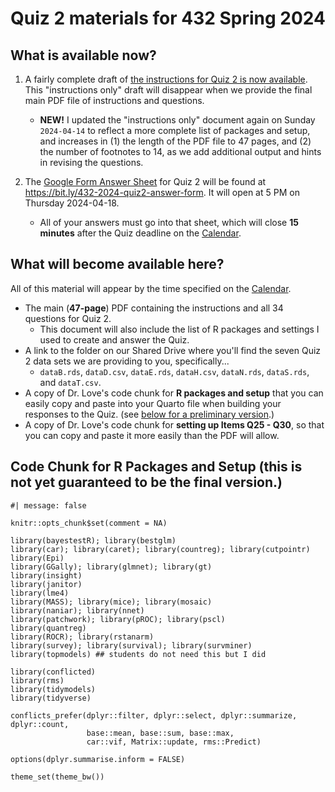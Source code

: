 # Quiz 2 materials for 432 Spring 2024

## What is available now?

1. A fairly complete draft of [the instructions for Quiz 2 is now available](https://github.com/THOMASELOVE/432-quizzes-2024/blob/main/quiz2/432_quiz2_2024_instructions_only.pdf). This "instructions only" draft will disappear when we provide the final main PDF file of instructions and questions.
    - **NEW!** I updated the "instructions only" document again on Sunday `2024-04-14` to reflect a more complete list of packages and setup, and increases in (1) the length of the PDF file to 47 pages, and (2) the number of footnotes to 14, as we add additional output and hints in revising the questions.

2. The [Google Form Answer Sheet](https://bit.ly/432-2024-quiz2-answer-form) for Quiz 2 will be found at <https://bit.ly/432-2024-quiz2-answer-form>. It will open at 5 PM on Thursday 2024-04-18.
    - All of your answers must go into that sheet, which will close **15 minutes** after the Quiz deadline on the [Calendar](https://thomaselove.github.io/432-2024/calendar.html).

## What will become available here?

All of this material will appear by the time specified on the [Calendar](https://thomaselove.github.io/432-2024/calendar.html).

- The main (**47-page**) PDF containing the instructions and all 34 questions for Quiz 2.
    - This document will also include the list of R packages and settings I used to create and answer the Quiz.
- A link to the folder on our Shared Drive where you'll find the seven Quiz 2 data sets we are providing to you, specifically...
    - `dataB.rds`, `dataD.csv`, `dataE.rds`, `dataH.csv`, `dataN.rds`, `dataS.rds`, and `dataT.csv`.     
- A copy of Dr. Love's code chunk for **R packages and setup** that you can easily copy and paste into your Quarto file when building your responses to the Quiz. (see [below for a preliminary version](#code-chunk-for-r-packages-and-setup-this-is-not-yet-guaranteed-to-be-the-final-version).)
- A copy of Dr. Love's code chunk for **setting up Items Q25 - Q30**, so that you can copy and paste it more easily than the PDF will allow.

## Code Chunk for R Packages and Setup (this is not yet guaranteed to be the final version.)

```
#| message: false

knitr::opts_chunk$set(comment = NA)

library(bayestestR); library(bestglm)
library(car); library(caret); library(countreg); library(cutpointr)
library(Epi)
library(GGally); library(glmnet); library(gt)
library(insight)
library(janitor)
library(lme4)
library(MASS); library(mice); library(mosaic)
library(naniar); library(nnet)
library(patchwork); library(pROC); library(pscl)
library(quantreg)
library(ROCR); library(rstanarm)
library(survey); library(survival); library(survminer)
library(topmodels) ## students do not need this but I did

library(conflicted)
library(rms)
library(tidymodels)
library(tidyverse)

conflicts_prefer(dplyr::filter, dplyr::select, dplyr::summarize, dplyr::count, 
                 base::mean, base::sum, base::max,
                 car::vif, Matrix::update, rms::Predict)

options(dplyr.summarise.inform = FALSE)

theme_set(theme_bw())
```


